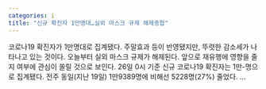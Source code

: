 ```yaml
---
categories: i
title: "신규 확진자 1만명대…실외 마스크 규제 해제종합"
---
```

 코로나19 확진자가 1만명대로 집계됐다. 주말효과 등이 반영됐지만, 뚜렷한 감소세가 나타나고 있는 것이다. 오늘부터 실외 마스크 규제가 해제된다. 앞으로 재유행에 영향을 줄 지 여부에 관심이 쏠릴 것으로 보인다. 26일 0시 기준 신규 코로나19 확진자는 1만-명으로 집계됐다. 전주 동일(지난 19일) 1만9389명에 비해선 5228명(27%) 줄었다. ...